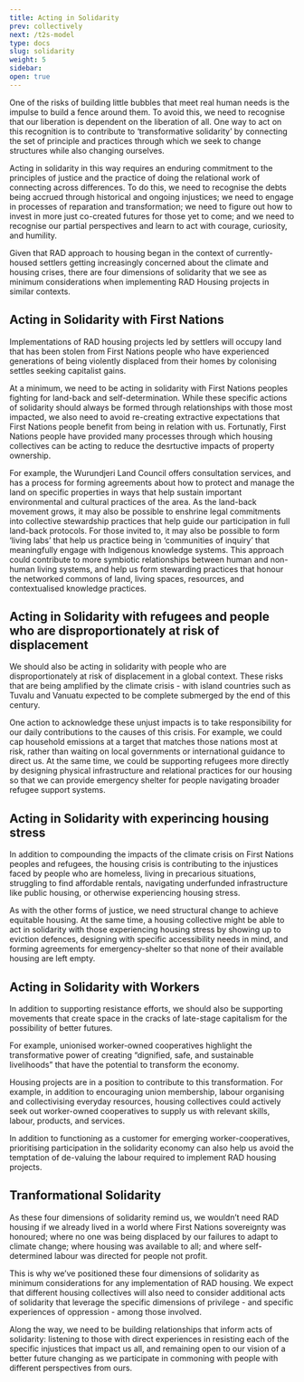 ```yaml
---
title: Acting in Solidarity
prev: collectively
next: /t2s-model
type: docs
slug: solidarity
weight: 5
sidebar:
open: true
---
```

One of the risks of building little bubbles that meet real human needs is the impulse to build a fence around them. To avoid this, we need to recognise that our liberation is dependent on the liberation of all. One way to act on this recognition is to contribute to ‘transformative solidarity’ by connecting the set of principle and practices through which we seek to change structures while also changing ourselves.

Acting in solidarity in this way requires an enduring commitment to the principles of justice and the practice of doing the relational work of connecting across differences. To do this, we need to recognise the debts being accrued through historical and ongoing injustices; we need to engage in processes of reparation and transformation; we need to figure out how to invest in more just co-created futures for those yet to come; and we need to recognise our partial perspectives and learn to act with courage, curiosity, and humility. 

Given that RAD approach to housing began in the context of currently-housed settlers getting increasingly concerned about the climate and housing crises, there are four dimensions of solidarity that we see as minimum considerations when implementing RAD Housing projects in similar contexts. 

## Acting in Solidarity with First Nations 
Implementations of RAD housing projects led by settlers will occupy land that has been stolen from First Nations people who have experienced generations of being violently displaced from their homes by colonising settles seeking capitalist gains.

At a minimum, we need to be acting in solidarity with First Nations peoples fighting for land-back and self-determination. While these specific actions of solidarity should always be formed through relationships with those most impacted, we also need to avoid re-creating extractive expectations that First Nations people benefit from being in relation with us. Fortunatly, First Nations people have provided many processes through which housing collectives can be acting to reduce the desrtuctive impacts of property ownership. 

For example, the Wurundjeri Land Council offers consultation services, and has a process for forming agreements about how to protect and manage the land on specific properties in ways that help sustain important environmental and cultural practices of the area. As the land-back movement grows, it may also be possible to enshrine legal commitments into collective stewardship practices that help guide our participation in full land-back protocols. For those invited to, it may also be possible to form ‘living labs’ that help us practice being in ‘communities of inquiry’ that meaningfully engage with Indigenous knowledge systems. 
This approach could contribute to more symbiotic relationships between human and non-human living systems, and help us form stewarding practices that honour the networked commons of land, living spaces, resources, and contextualised knowledge practices.

## Acting in Solidarity with refugees and people who are disproportionately at risk of displacement
We should also be acting in solidarity with people who are disproportionately at risk of displacement in a global context. These risks that are being amplified by the climate crisis - with island countries such as Tuvalu and Vanuatu expected to be complete submerged by the end of this century.

One action to acknowledge these unjust impacts is to take responsibility for our daily contributions to the causes of this crisis. For example, we could cap household emissions at a target that matches those nations most at risk, rather than waiting on local governments or international guidance to direct us. At the same time, we could be supporting refugees more directly by designing physical infrastructure and relational practices for our housing so that we can provide emergency shelter for people navigating broader refugee support systems. 

## Acting in Solidarity with experincing housing stress
In addition to compounding the impacts of the climate crisis on First Nations peoples and refugees, the housing crisis is contributing to the injustices faced by people who are homeless, living in precarious situations, struggling to find affordable rentals, navigating underfunded infrastructure like public housing, or otherwise experiencing housing stress. 

As with the other forms of justice, we need structural change to achieve equitable housing. At the same time, a housing collective might be able to act in solidarity with those experiencing housing stress by showing up to eviction defences, designing with specific accessibility needs in mind, and forming agreements for emergency-shelter so that none of their available housing are left empty. 
 
## Acting in Solidarity with Workers
In addition to supporting resistance efforts, we should also be supporting movements that create space in the cracks of late-stage capitalism for the possibility of better futures. 

For example, unionised worker-owned cooperatives highlight the transformative power of creating “dignified, safe, and sustainable livelihoods” that have the potential to transform the economy.

Housing projects are in a position to contribute to this transformation. For example, in addition to encouraging union membership, labour organising and collectivising everyday resources, housing collectives could actively seek out worker-owned cooperatives to supply us with relevant skills, labour, products, and services.

In addition to functioning as a customer for emerging worker-cooperatives, 
prioritising participation in the solidarity economy can also help us avoid the temptation of de-valuing the labour required to implement RAD housing projects. 

## Tranformational Solidarity 
As these four dimensions of solidarity remind us, we wouldn’t need RAD housing if we already lived in a world where First Nations sovereignty was honoured; where no one was being displaced by our failures to adapt to climate change; where housing was available to all; and where self-determined labour was directed for people not profit. 

This is why we’ve positioned these four dimensions of solidarity as minimum considerations for any implementation of RAD housing. We expect that different housing collectives will also need to consider additional acts of solidarity that leverage the specific dimensions of privilege - and specific experiences of oppression - among those involved. 

Along the way, we need to be building relationships that inform acts of solidarity: listening to those with direct experiences in resisting each of the specific injustices that impact us all, and remaining open to our vision of a better future changing as we participate in commoning with people with different perspectives from ours. 
